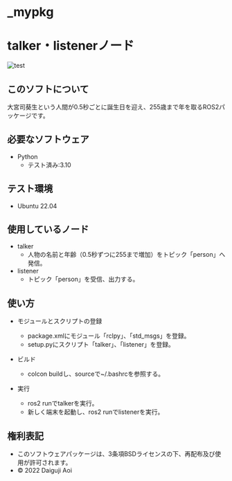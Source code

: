 # _mypkg

# talker・listenerノード
![test](https://github.com/aoi-daiguji/_mypkg/actions/workflows/test.yml/badge.svg)

## このソフトについて
大宮司葵生という人間が0.5秒ごとに誕生日を迎え、255歳まで年を取るROS2パッケージです。

## 必要なソフトウェア
* Python
  * テスト済み:3.10

## テスト環境
* Ubuntu 22.04

## 使用しているノード
* talker
  * 人物の名前と年齢（0.5秒ずつに255まで増加）をトピック「person」へ発信。
* listener
  * トピック「person」を受信、出力する。

## 使い方
* モジュールとスクリプトの登録
  * package.xmlにモジュール「rclpy」、「std_msgs」を登録。
  * setup.pyにスクリプト「talker」、「listener」を登録。

* ビルド
  * colcon buildし、sourceで~/.bashrcを参照する。

* 実行
  * ros2 runでtalkerを実行。
  * 新しく端末を起動し、ros2 runでlistenerを実行。

## 権利表記
* このソフトウェアパッケージは、3条項BSDライセンスの下、再配布及び使用が許可されます。
* © 2022 Daiguji Aoi
